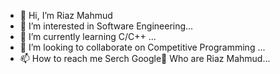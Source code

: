 - 👋 Hi, I’m Riaz Mahmud
- 👀 I’m interested in Software Engineering...
- 🌱 I’m currently learning C/C++ ...
- 💞️ I’m looking to collaborate on Competitive Programming ...
- 📫 How to reach me  Serch Google👀 Who are Riaz Mahmud...

<!---
engineerriazmahmud/engineerriazmahmud is a ✨ special ✨ repository because its `README.md` (this file) appears on your GitHub profile.
You can click the Preview link to take a look at your changes.
--->
